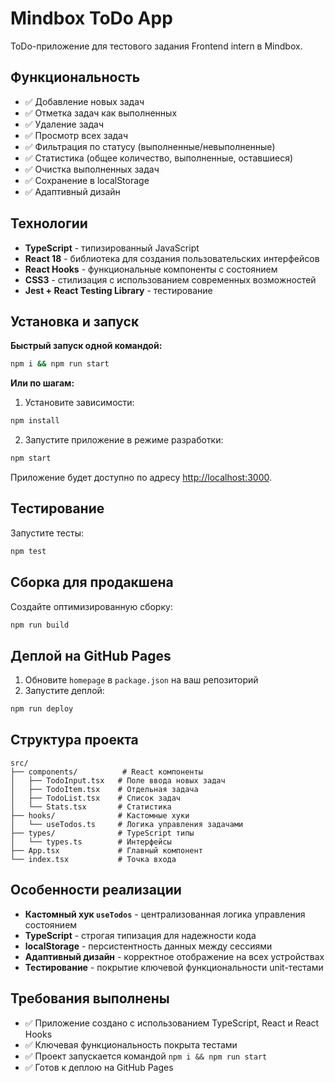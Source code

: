 # Mindbox ToDo App

ToDo-приложение для тестового задания Frontend intern в Mindbox.

## Функциональность

- ✅ Добавление новых задач
- ✅ Отметка задач как выполненных
- ✅ Удаление задач
- ✅ Просмотр всех задач
- ✅ Фильтрация по статусу (выполненные/невыполненные)
- ✅ Статистика (общее количество, выполненные, оставшиеся)
- ✅ Очистка выполненных задач
- ✅ Сохранение в localStorage
- ✅ Адаптивный дизайн

## Технологии

- **TypeScript** - типизированный JavaScript
- **React 18** - библиотека для создания пользовательских интерфейсов
- **React Hooks** - функциональные компоненты с состоянием
- **CSS3** - стилизация с использованием современных возможностей
- **Jest + React Testing Library** - тестирование

## Установка и запуск

**Быстрый запуск одной командой:**
```bash
npm i && npm run start
```

**Или по шагам:**
1. Установите зависимости:
```bash
npm install
```

2. Запустите приложение в режиме разработки:
```bash
npm start
```

Приложение будет доступно по адресу [http://localhost:3000](http://localhost:3000).

## Тестирование

Запустите тесты:
```bash
npm test
```

## Сборка для продакшена

Создайте оптимизированную сборку:
```bash
npm run build
```

## Деплой на GitHub Pages

1. Обновите `homepage` в `package.json` на ваш репозиторий
2. Запустите деплой:
```bash
npm run deploy
```

## Структура проекта

```
src/
├── components/          # React компоненты
│   ├── TodoInput.tsx   # Поле ввода новых задач
│   ├── TodoItem.tsx    # Отдельная задача
│   ├── TodoList.tsx    # Список задач
│   └── Stats.tsx       # Статистика
├── hooks/              # Кастомные хуки
│   └── useTodos.ts     # Логика управления задачами
├── types/              # TypeScript типы
│   └── types.ts        # Интерфейсы
├── App.tsx             # Главный компонент
└── index.tsx           # Точка входа
```

## Особенности реализации

- **Кастомный хук `useTodos`** - централизованная логика управления состоянием
- **TypeScript** - строгая типизация для надежности кода
- **localStorage** - персистентность данных между сессиями
- **Адаптивный дизайн** - корректное отображение на всех устройствах
- **Тестирование** - покрытие ключевой функциональности unit-тестами

## Требования выполнены

- ✅ Приложение создано с использованием TypeScript, React и React Hooks
- ✅ Ключевая функциональность покрыта тестами
- ✅ Проект запускается командой `npm i && npm run start`
- ✅ Готов к деплою на GitHub Pages
